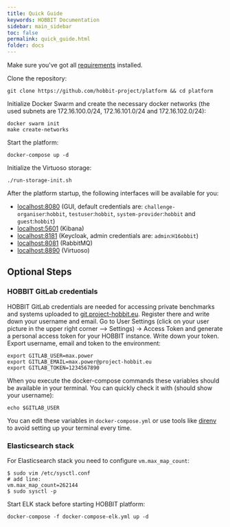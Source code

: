 ```yaml
---
title: Quick Guide
keywords: HOBBIT Documentation
sidebar: main_sidebar
toc: false
permalink: quick_guide.html
folder: docs
---
```


Make sure you've got all [requirements](/requirements.html) installed.

Clone the repository:
```
git clone https://github.com/hobbit-project/platform && cd platform
```

Initialize Docker Swarm and create the necessary docker networks (the used subnets are 172.16.100.0/24, 172.16.101.0/24 and 172.16.102.0/24):
```
docker swarm init
make create-networks
```

Start the platform:
```
docker-compose up -d 
```

Initialize the Virtuoso storage:
```
./run-storage-init.sh
```

After the platform startup, the following interfaces will be available for you:
* [localhost:8080](http://localhost:8080/)
(GUI, default credentials are: `challenge-organiser`:`hobbit`,
`testuser`:`hobbit`, `system-provider`:`hobbit` and `guest`:`hobbit`)
* [localhost:5601](http://localhost:5601/)
(Kibana)
* [localhost:8181](http://localhost:8181/)
(Keycloak, admin credentials are: `admin`:`H16obbit`)
* [localhost:8081](http://localhost:8081/)
(RabbitMQ)
* [localhost:8890](http://localhost:8890/)
(Virtuoso)

## Optional Steps

### HOBBIT GitLab credentials

HOBBIT GitLab credentials are needed for accessing private benchmarks and systems
uploaded to [git.project-hobbit.eu](https://git.project-hobbit.eu).
Register there and write down your username and email.
Go to User Settings (click on your user picture in the upper right corner --> Settings) -> Access Token and generate a personal access token for your HOBBIT instance. Write down your token. Export username, email and token to the environment:
```
export GITLAB_USER=max.power
export GITLAB_EMAIL=max.power@project-hobbit.eu
export GITLAB_TOKEN=1234567890
```

When you execute the docker-compose commands these variables should be available in your terminal. You can quickly check it with (should show your username):
```
echo $GITLAB_USER
```

You can edit these variables in `docker-compose.yml`
or use tools like [direnv](https://direnv.net/)
to avoid setting up your terminal every time.

### Elasticsearch stack

For Elasticsearch stack you need to configure `vm.max_map_count`:
```
$ sudo vim /etc/sysctl.conf
# add line:
vm.max_map_count=262144
$ sudo sysctl -p
```

Start ELK stack before starting HOBBIT platform:
```
docker-compose -f docker-compose-elk.yml up -d
```
